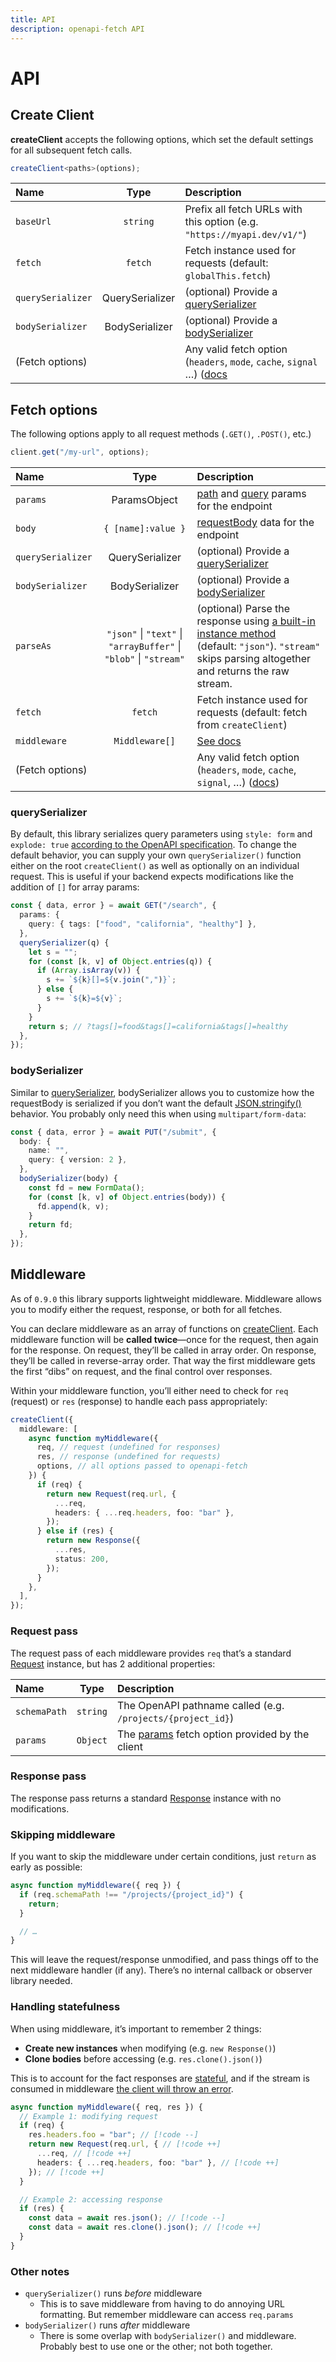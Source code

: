 ```yaml
---
title: API
description: openapi-fetch API
---
```


# API

## Create Client

**createClient** accepts the following options, which set the default settings for all subsequent fetch calls.

```ts
createClient<paths>(options);
```

| Name              |      Type       | Description                                                                                                                             |
| :---------------- | :-------------: | :-------------------------------------------------------------------------------------------------------------------------------------- |
| `baseUrl`         |    `string`     | Prefix all fetch URLs with this option (e.g. `"https://myapi.dev/v1/"`)                                                                 |
| `fetch`           |     `fetch`     | Fetch instance used for requests (default: `globalThis.fetch`)                                                                          |
| `querySerializer` | QuerySerializer | (optional) Provide a [querySerializer](#queryserializer)                                                                                |
| `bodySerializer`  | BodySerializer  | (optional) Provide a [bodySerializer](#bodyserializer)                                                                                  |
| (Fetch options)   |                 | Any valid fetch option (`headers`, `mode`, `cache`, `signal` …) ([docs](https://developer.mozilla.org/en-US/docs/Web/API/fetch#options) |

## Fetch options

The following options apply to all request methods (`.GET()`, `.POST()`, etc.)

```ts
client.get("/my-url", options);
```

| Name              |                               Type                                | Description                                                                                                                                                                                                                       |
| :---------------- | :---------------------------------------------------------------: | :-------------------------------------------------------------------------------------------------------------------------------------------------------------------------------------------------------------------------------- |
| `params`          |                           ParamsObject                            | [path](https://swagger.io/specification/#parameter-locations) and [query](https://swagger.io/specification/#parameter-locations) params for the endpoint                                                                          |
| `body`            |                        `{ [name]:value }`                         | [requestBody](https://spec.openapis.org/oas/latest.html#request-body-object) data for the endpoint                                                                                                                                |
| `querySerializer` |                          QuerySerializer                          | (optional) Provide a [querySerializer](#queryserializer)                                                                                                                                                                          |
| `bodySerializer`  |                          BodySerializer                           | (optional) Provide a [bodySerializer](#bodyserializer)                                                                                                                                                                            |
| `parseAs`         | `"json"` \| `"text"` \| `"arrayBuffer"` \| `"blob"` \| `"stream"` | (optional) Parse the response using [a built-in instance method](https://developer.mozilla.org/en-US/docs/Web/API/Response#instance_methods) (default: `"json"`). `"stream"` skips parsing altogether and returns the raw stream. |
| `fetch`           |                              `fetch`                              | Fetch instance used for requests (default: fetch from `createClient`)                                                                                                                                                             |
| `middleware`      |                          `Middleware[]`                           | [See docs](#middleware)                                                                                                                                                                                                           |
| (Fetch options)   |                                                                   | Any valid fetch option (`headers`, `mode`, `cache`, `signal`, …) ([docs](https://developer.mozilla.org/en-US/docs/Web/API/fetch#options))                                                                                         |

### querySerializer

By default, this library serializes query parameters using `style: form` and `explode: true` [according to the OpenAPI specification](https://swagger.io/docs/specification/serialization/#query). To change the default behavior, you can supply your own `querySerializer()` function either on the root `createClient()` as well as optionally on an individual request. This is useful if your backend expects modifications like the addition of `[]` for array params:

```ts
const { data, error } = await GET("/search", {
  params: {
    query: { tags: ["food", "california", "healthy"] },
  },
  querySerializer(q) {
    let s = "";
    for (const [k, v] of Object.entries(q)) {
      if (Array.isArray(v)) {
        s += `${k}[]=${v.join(",")}`;
      } else {
        s += `${k}=${v}`;
      }
    }
    return s; // ?tags[]=food&tags[]=california&tags[]=healthy
  },
});
```

### bodySerializer

Similar to [querySerializer](#querySerializer), bodySerializer allows you to customize how the requestBody is serialized if you don’t want the default [JSON.stringify()](https://developer.mozilla.org/en-US/docs/Web/JavaScript/Reference/Global_Objects/JSON/stringify) behavior. You probably only need this when using `multipart/form-data`:

```ts
const { data, error } = await PUT("/submit", {
  body: {
    name: "",
    query: { version: 2 },
  },
  bodySerializer(body) {
    const fd = new FormData();
    for (const [k, v] of Object.entries(body)) {
      fd.append(k, v);
    }
    return fd;
  },
});
```

## Middleware

As of `0.9.0` this library supports lightweight middleware. Middleware allows you to modify either the request, response, or both for all fetches.

You can declare middleware as an array of functions on [createClient](#create-client). Each middleware function will be **called twice**—once for the request, then again for the response. On request, they’ll be called in array order. On response, they’ll be called in reverse-array order. That way the first middleware gets the first “dibs” on request, and the final control over responses.

Within your middleware function, you’ll either need to check for `req` (request) or `res` (response) to handle each pass appropriately:

```ts
createClient({
  middleware: [
    async function myMiddleware({
      req, // request (undefined for responses)
      res, // response (undefined for requests)
      options, // all options passed to openapi-fetch
    }) {
      if (req) {
        return new Request(req.url, {
          ...req,
          headers: { ...req.headers, foo: "bar" },
        });
      } else if (res) {
        return new Response({
          ...res,
          status: 200,
        });
      }
    },
  ],
});
```

### Request pass

The request pass of each middleware provides `req` that’s a standard [Request](https://developer.mozilla.org/en-US/docs/Web/API/Request) instance, but has 2 additional properties:

| Name         |   Type   | Description                                                      |
| :----------- | :------: | :--------------------------------------------------------------- |
| `schemaPath` | `string` | The OpenAPI pathname called (e.g. `/projects/{project_id}`)      |
| `params`     | `Object` | The [params](#fetch-options) fetch option provided by the client |

### Response pass

The response pass returns a standard [Response](https://developer.mozilla.org/en-US/docs/Web/API/Response) instance with no modifications.

### Skipping middleware

If you want to skip the middleware under certain conditions, just `return` as early as possible:

```ts
async function myMiddleware({ req }) {
  if (req.schemaPath !== "/projects/{project_id}") {
    return;
  }

  // …
}
```

This will leave the request/response unmodified, and pass things off to the next middleware handler (if any). There’s no internal callback or observer library needed.

### Handling statefulness

When using middleware, it’s important to remember 2 things:

- **Create new instances** when modifying (e.g. `new Response()`)
- **Clone bodies** before accessing (e.g. `res.clone().json()`)

This is to account for the fact responses are [stateful](https://developer.mozilla.org/en-US/docs/Web/API/Response/bodyUsed), and if the stream is consumed in middleware [the client will throw an error](https://developer.mozilla.org/en-US/docs/Web/API/Response/clone).

<!-- prettier-ignore -->
```ts
async function myMiddleware({ req, res }) {
  // Example 1: modifying request
  if (req) {
    res.headers.foo = "bar"; // [!code --]
    return new Request(req.url, { // [!code ++]
      ...req, // [!code ++]
      headers: { ...req.headers, foo: "bar" }, // [!code ++]
    }); // [!code ++]
  }

  // Example 2: accessing response
  if (res) {
    const data = await res.json(); // [!code --]
    const data = await res.clone().json(); // [!code ++]
  }
}
```

### Other notes

- `querySerializer()` runs _before_ middleware
  - This is to save middleware from having to do annoying URL formatting. But remember middleware can access `req.params`
- `bodySerializer()` runs _after_ middleware
  - There is some overlap with `bodySerializer()` and middleware. Probably best to use one or the other; not both together.
